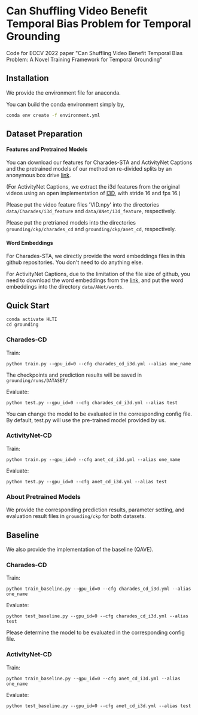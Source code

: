 # Can Shuffling Video Benefit Temporal Bias Problem for Temporal Grounding

Code for ECCV 2022 paper "Can Shuffling Video Benefit Temporal Bias Problem: A Novel Training Framework for Temporal Grounding"


## Installation
We provide the environment file for anaconda.

You can build the conda environment simply by,
```bash
conda env create -f environment.yml
```

## Dataset Preparation
#### Features and Pretrained Models
You can download our features for Charades-STA and ActivityNet Captions and the pretrained models of our method 
on re-divided splits by an anonymous box drive [link](https://app.box.com/s/t0e3uu8qhpvbpo70qheb7w7i1lj8frqc).

(For ActivityNet Captions, we extract the i3d features from the original videos 
using an open implementation of [I3D](https://github.com/piergiaj/pytorch-i3d), with stride 16 and fps 16.)

Please put the video feature files 'VID.npy' into the directories
`data/Charades/i3d_feature` and `data/ANet/i3d_feature`, respectively.

Please put the pretrianed models into the directories `grounding/ckp/charades_cd` and `grounding/ckp/anet_cd`, respectively.
#### Word Embeddings
For Charades-STA, we directly provide the word embeddings files in this github repositories. You don't need to do anything else.

For ActivityNet Captions, due to the limitation of the file size of github,
you need to download the word embeddings from the [link](https://app.box.com/s/t0e3uu8qhpvbpo70qheb7w7i1lj8frqc), 
and put the word embeddings into the directory `data/ANet/words`.


## Quick Start
```
conda activate HLTI
cd grounding
```


### Charades-CD

Train:
```
python train.py --gpu_id=0 --cfg charades_cd_i3d.yml --alias one_name
```
The checkpoints and prediction results will be saved in `grounding/runs/DATASET/`

Evaluate:
```
python test.py --gpu_id=0 --cfg charades_cd_i3d.yml --alias test
```

You can change the model to be evaluated in the corresponding config file. By default, test.py will use the pre-trained model provided by us.

### ActivityNet-CD

Train:
```
python train.py --gpu_id=0 --cfg anet_cd_i3d.yml --alias one_name
```
Evaluate:
```
python test.py --gpu_id=0 --cfg anet_cd_i3d.yml --alias test
```

### About Pretrained Models

We provide the corresponding prediction results, parameter setting, and evaluation result files
in `grounding/ckp` for both datasets.

## Baseline

We also provide the implementation of the baseline (QAVE).

### Charades-CD

Train:
```
python train_baseline.py --gpu_id=0 --cfg charades_cd_i3d.yml --alias one_name
```
Evaluate:
```
python test_baseline.py --gpu_id=0 --cfg charades_cd_i3d.yml --alias test
```

Please determine the model to be evaluated in the corresponding config file.

### ActivityNet-CD

Train:
```
python train_baseline.py --gpu_id=0 --cfg anet_cd_i3d.yml --alias one_name
```
Evaluate:
```
python test_baseline.py --gpu_id=0 --cfg anet_cd_i3d.yml --alias test
```
